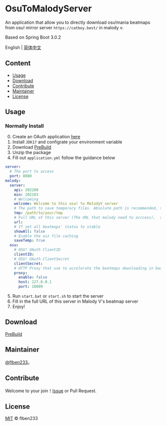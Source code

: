 # OsuToMalodyServer

An application that allow you to directly download osu!mania beatmaps from osu! mirror server `https://catboy.best/` in malody v.

Based on Spring Boot 3.0.2

English | [简体中文](https://github.com/flben233/OsuToMalodyServer/blob/master/README_CN.md)

## Content

- [Usage](#Usage)
- [Download](#Download)
- [Contribute](#Contribute)
- [Maintainer](#Maintainer)
- [License](#License)

## Usage

### Normally Install

0. Create an OAuth application [here](https://osu.ppy.sh/home/account/edit#legacy-api)
1. Install `JDK17` and configrate your environment variable
2. Download [PreBuild](https://github.com/flben233/OsuToMalodyServer/releases)
3. Unzip the package
4. Fill out `application.yml` follow the guidance below
```yaml
server:
  # The port to access
  port: 8080
malody:
  server:
    api: 202208
    min: 202103
    # Welcoming
    welcome: Welcome to this osu! to MalodyV server
    # The path to save temporary files. Absolute path is recommended, such as D:\IdeaProjects\osu2malody-bridge\tmp
    tmp: /path/to/your/tmp
    # Full URL of this server (The URL that malody need to acccess),  such as http://localhost:8080
    url: 
    # If set all beatmaps' status to stable
    showAll: false
    # Enable the osz file caching
    saveTemp: true
  osu:
    # OSU! OAuth ClientID
    clientID: 
    # OSU! OAuth ClientSecret
    clientSecret: 
    # HTTP Proxy that use to accelerate the beatmaps downloading in bad network environment
    proxy:
      enable: false
      host: 127.0.0.1
      port: 10809
```
5. Run `start.bat` or `start.sh` to start the server
6. Fill in the full URL of this server in Malody V's beatmap server
7. Enjoy!

## Download

[PreBuild](https://github.com/flben233/OsuToMalodyServer/releases)

## Maintainer

[@flben233](https://github.com/flben233)。

## Contribute

Welcome to your join！[Issue](https://github.com/flben233/OsuToMalodyServer/issues/new) or Pull Request.

## License

[MIT](LICENSE) © flben233

